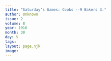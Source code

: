 ```yaml
---
title: "Saturday’s Games: Cooks --9 Bakers 3."
author: Unknown
issue: 2
volume: 8
year: 1916
month: 30
day: V
tags:
layout: page.njk
image:
---
```



